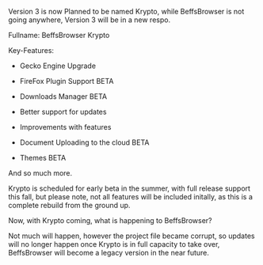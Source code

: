 Version 3 is now Planned to be named Krypto, while BeffsBrowser is not going anywhere, Version 3 will be in a new respo. 

Fullname: BeffsBrowser Krypto 

Key-Features: 

- Gecko Engine Upgrade

- FireFox Plugin Support BETA

- Downloads Manager BETA

- Better support for updates

- Improvements with features

- Document Uploading to the cloud BETA

- Themes BETA 

And so much more. 

Krypto is scheduled for early beta in the summer, with full release support this fall, but please note, not all features will be included initally, as this is a complete rebuild from the ground up. 

Now, with Krypto coming, what is happening to BeffsBrowser? 

Not much will happen, however the project file became corrupt, so updates will no longer happen once  Krypto is in full capacity to take over, BeffsBrowser will become a legacy version in the near future. 


